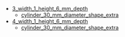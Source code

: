 * [3_width_1_height_6_mm_depth](3_width_1_height_6_mm_depth)
  * [cylinder_30_mm_diameter_shape_extra](3_width_1_height_6_mm_depth/cylinder_30_mm_diameter_shape_extra)
* [4_width_1_height_6_mm_depth](4_width_1_height_6_mm_depth)
  * [cylinder_30_mm_diameter_shape_extra](4_width_1_height_6_mm_depth/cylinder_30_mm_diameter_shape_extra)
